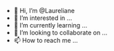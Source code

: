 - 👋 Hi, I’m @Laureliane
- 👀 I’m interested in ...
- 🌱 I’m currently learning ...
- 💞️ I’m looking to collaborate on ...
- 📫 How to reach me ...

<!---
Laureliane/Laureliane is a ✨ special ✨ repository because its `README.md` (this file) appears on your GitHub profile.
You can click the Preview link to take a look at your changes.
--->
